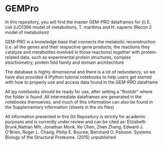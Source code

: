 # GEMPro

In this repository, you will find the master GEM-PRO dataframes for (i) E. coli (iJO1366 model of metabolism), T. maritima and H. sapiens (Recon 2 model of metabolism)

GEM-PRO is a knowledge base that connects the metabolic reconstruction (i.e. all the genes and their respective gene products, the reactions they catalyze and metabolites involved in those reactions) together with protein-related data, such as experimental protein structures, complex stoichiometry, protein fold family and domain architechture

The database is highly dimensional and there is a lot of redundancy, so we have also provided 4 iPython tutorial notebooks to help users get started with how to properly use and access data found in the GEM-PRO dataframe

All ipy notebooks should be ready for use, after setting a "Rootdir" where the folder is found. All intermediate dataframes are generated in the notebooks themselves, and much of this information can also be found in the Supplementary Information (sheets in the xls files)

All information presented in this Git Repository is strictly for academic purposes and is currently under review and can be cited as:
Elizabeth Brunk,Nathan Mih, Jonathan Monk, Ke Chen, Zhen Zhang, Edward J. O'Brien, Roger L. Chang, Philip E. Bourne, Bernhard O. Palsson. Systems Biology of the Structural Proteome. (2015) unpublished
